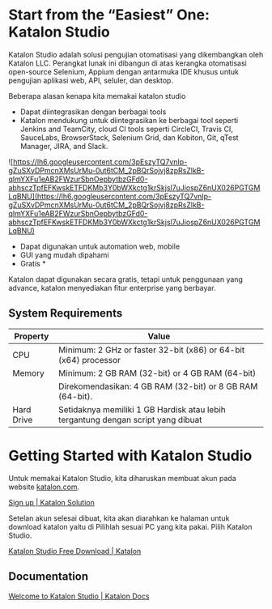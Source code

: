 # Start from the “Easiest” One: Katalon Studio

Katalon Studio adalah solusi pengujian otomatisasi yang dikembangkan oleh Katalon LLC. Perangkat lunak ini dibangun di atas kerangka otomatisasi open-source Selenium, Appium dengan antarmuka IDE khusus untuk pengujian aplikasi web, API, seluler, dan desktop.

Beberapa alasan kenapa kita memakai katalon studio

- Dapat diintegrasikan dengan berbagai tools
- Katalon mendukung untuk diintegrasikan ke berbagai tool seperti Jenkins and TeamCity, cloud CI tools seperti CircleCI, Travis CI, SauceLabs, BrowserStack, Selenium Grid, dan Kobiton, Git, qTest Manager, JIRA, and Slack.

![https://lh6.googleusercontent.com/3pEszyTQ7vnIp-gZuSXvDPmcnXMsUrMu-0ut6tCM_2pBQrSojvj8zpRsZlkB-qImYXFu1eAB2FWzurSbnOepbytbzGFd0-abhsczTpfEFKwskETFDKMb3Y0bWXkctg1krSkjsl7uJiospZ6nUX026PGTGMLqBNU](https://lh6.googleusercontent.com/3pEszyTQ7vnIp-gZuSXvDPmcnXMsUrMu-0ut6tCM_2pBQrSojvj8zpRsZlkB-qImYXFu1eAB2FWzurSbnOepbytbzGFd0-abhsczTpfEFKwskETFDKMb3Y0bWXkctg1krSkjsl7uJiospZ6nUX026PGTGMLqBNU)

- Dapat digunakan untuk automation web, mobile
- GUI yang mudah dipahami
- Gratis *

Katalon dapat digunakan secara gratis, tetapi untuk penggunaan yang advance, katalon menyediakan fitur enterprise yang berbayar.

## **System Requirements**

|Property  |Value                                                                           |
|----------|--------------------------------------------------------------------------------|
|CPU       |Minimum: 2 GHz or faster 32-bit (x86) or 64-bit (x64) processor                 |
|Memory    |Minimum: 2 GB RAM (32-bit) or 4 GB RAM (64-bit)                                 |
|          |Direkomendasikan: 4 GB RAM (32-bit) or 8 GB RAM (64-bit).                       |
|Hard Drive|Setidaknya memiliki 1 GB Hardisk atau lebih tergantung dengan script yang dibuat|

# Getting Started with Katalon Studio

Untuk memakai Katalon Studio, kita diharuskan membuat akun pada website [katalon.com](http://katalon.com/).

[Sign up | Katalon Solution](https://katalon.com/sign-up)

Setelan akun selesai dibuat, kita akan diarahkan ke halaman untuk download katalon yaitu di Pilihlah sesuai PC yang kita pakai. Pilih Katalon Studio.

[Katalon Studio Free Download | Katalon](https://katalon.com/solution-selection/)

## Documentation

[Welcome to Katalon Studio | Katalon Docs](https://docs.katalon.com/docs/katalon-studio-enterprise/welcome-to-katalon-studio)